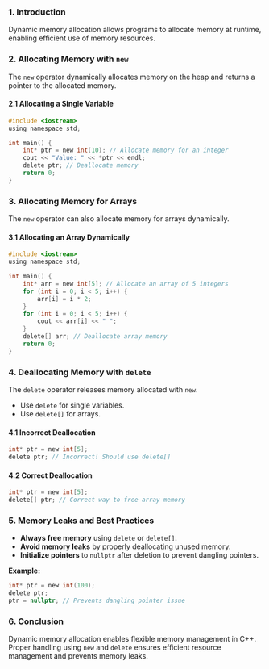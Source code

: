 ### 1. Introduction
Dynamic memory allocation allows programs to allocate memory at runtime, enabling efficient use of memory resources.

### 2. Allocating Memory with `new`
The `new` operator dynamically allocates memory on the heap and returns a pointer to the allocated memory.

#### **2.1 Allocating a Single Variable**
```c
#include <iostream>
using namespace std;

int main() {
    int* ptr = new int(10); // Allocate memory for an integer
    cout << "Value: " << *ptr << endl;
    delete ptr; // Deallocate memory
    return 0;
}
```

### 3. Allocating Memory for Arrays
The `new` operator can also allocate memory for arrays dynamically.

#### **3.1 Allocating an Array Dynamically**
```c
#include <iostream>
using namespace std;

int main() {
    int* arr = new int[5]; // Allocate an array of 5 integers
    for (int i = 0; i < 5; i++) {
        arr[i] = i * 2;
    }
    for (int i = 0; i < 5; i++) {
        cout << arr[i] << " ";
    }
    delete[] arr; // Deallocate array memory
    return 0;
}
```

### 4. Deallocating Memory with `delete`
The `delete` operator releases memory allocated with `new`.
- Use `delete` for single variables.
- Use `delete[]` for arrays.

#### **4.1 Incorrect Deallocation**
```c
int* ptr = new int[5];
delete ptr; // Incorrect! Should use delete[]
```

#### **4.2 Correct Deallocation**
```c
int* ptr = new int[5];
delete[] ptr; // Correct way to free array memory
```

### 5. Memory Leaks and Best Practices
- **Always free memory** using `delete` or `delete[]`.
- **Avoid memory leaks** by properly deallocating unused memory.
- **Initialize pointers** to `nullptr` after deletion to prevent dangling pointers.

**Example:**
```c
int* ptr = new int(100);
delete ptr;
ptr = nullptr; // Prevents dangling pointer issue
```

### 6. Conclusion
Dynamic memory allocation enables flexible memory management in C++. Proper handling using `new` and `delete` ensures efficient resource management and prevents memory leaks.